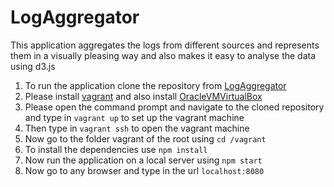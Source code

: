 # LogAggregator

This application aggregates the logs from different sources and represents them in a visually pleasing way and also makes it easy to analyse the data using d3.js

1. To run the application clone the repository from [LogAggregator](https://github.com/stackroute/LogAggregator.git)
2. Please install [vagrant](http://www.vagrantup.com/downloads) and also install [OracleVMVirtualBox](https://www.virtualbox.org/wiki/Downloads)
3. Please open the command prompt and navigate to the cloned repository and type in ```vagrant up``` to set up the vagrant machine
4. Then type in ```vagrant ssh``` to open the vagrant machine
5. Now go to the folder vagrant of the root using ```cd /vagrant```
6. To install the dependencies use ```npm install```
7. Now run the application on a local server using ```npm start```
8. Now go to any browser and type in the url ```localhost:8080```
